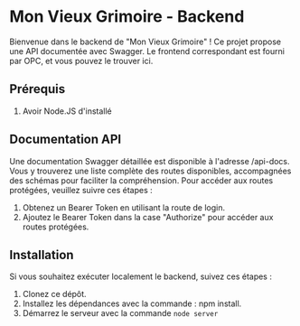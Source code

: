 # Mon Vieux Grimoire - Backend
Bienvenue dans le backend de "Mon Vieux Grimoire" ! Ce projet propose une API documentée avec Swagger. Le frontend correspondant est fourni par OPC, et vous pouvez le trouver ici.

## Prérequis
1. Avoir Node.JS d'installé

## Documentation API
Une documentation Swagger détaillée est disponible à l'adresse /api-docs. Vous y trouverez une liste complète des routes disponibles, accompagnées des schémas pour faciliter la compréhension. Pour accéder aux routes protégées, veuillez suivre ces étapes :

1. Obtenez un Bearer Token en utilisant la route de login.
2. Ajoutez le Bearer Token dans la case "Authorize" pour accéder aux routes protégées.

## Installation
Si vous souhaitez exécuter localement le backend, suivez ces étapes :

1. Clonez ce dépôt.
2. Installez les dépendances avec la commande : npm install.
3. Démarrez le serveur avec la commande ```node server```